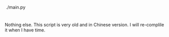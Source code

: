  ./main.py

#
#
#
Nothing else. This script is very old and in Chinese version. I will re-complile it when I have time.
